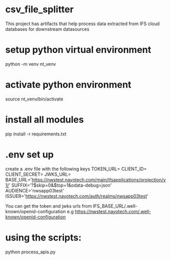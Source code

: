 # csv_file_splitter
This project has artifacts that help process data extracted from IFS cloud databases for downstream datasources

# setup python virtual environment
python -m venv nt_venv

# activate python environment
source nt_venv/bin/activate

# install all modules
pip install -r requirements.txt

# .env set up
create a .env file with the following keys
TOKEN_URL=
CLIENT_ID=
CLIENT_SECRET=
JWKS_URL=
BASE_URL='https://nwstest.nayotech.com/main/ifsapplications/projection/v1/'
SUFFIX='?$skip=0&$top=1&odata-debug=json'
AUDIENCE='nwsapp03test'
ISSUER='https://nwstest.nayotech.com/auth/realms/nwsapp03test'

You can get the token and jwks urls from IFS_BASE_URL/.well-known/openid-configuration
e.g https://nwstest.nayotech.com/.well-known/openid-configuration

# using the scripts:
python process_apis.py

